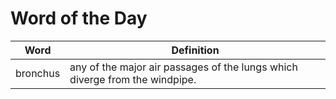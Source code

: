 # Word of the Day

|Word|Definition|
|---|---|
|bronchus|any of the major air passages of the lungs which diverge from the windpipe.|